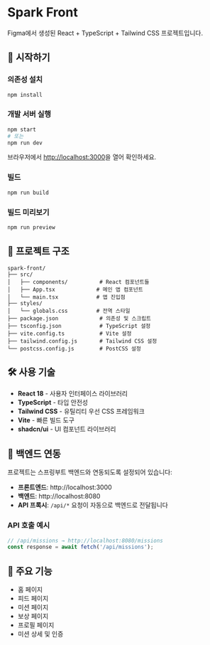 # Spark Front

Figma에서 생성된 React + TypeScript + Tailwind CSS 프로젝트입니다.

## 🚀 시작하기

### 의존성 설치
```bash
npm install
```

### 개발 서버 실행
```bash
npm start
# 또는
npm run dev
```

브라우저에서 [http://localhost:3000](http://localhost:3000)을 열어 확인하세요.

### 빌드
```bash
npm run build
```

### 빌드 미리보기
```bash
npm run preview
```

## 📁 프로젝트 구조

```
spark-front/
├── src/
│   ├── components/          # React 컴포넌트들
│   ├── App.tsx             # 메인 앱 컴포넌트
│   └── main.tsx            # 앱 진입점
├── styles/
│   └── globals.css         # 전역 스타일
├── package.json             # 의존성 및 스크립트
├── tsconfig.json            # TypeScript 설정
├── vite.config.ts           # Vite 설정
├── tailwind.config.js       # Tailwind CSS 설정
└── postcss.config.js        # PostCSS 설정
```

## 🛠️ 사용 기술

- **React 18** - 사용자 인터페이스 라이브러리
- **TypeScript** - 타입 안전성
- **Tailwind CSS** - 유틸리티 우선 CSS 프레임워크
- **Vite** - 빠른 빌드 도구
- **shadcn/ui** - UI 컴포넌트 라이브러리

## 🔗 백엔드 연동

프로젝트는 스프링부트 백엔드와 연동되도록 설정되어 있습니다:

- **프론트엔드**: http://localhost:3000
- **백엔드**: http://localhost:8080
- **API 프록시**: `/api/*` 요청이 자동으로 백엔드로 전달됩니다

### API 호출 예시
```typescript
// /api/missions → http://localhost:8080/missions
const response = await fetch('/api/missions');
```

## 📱 주요 기능

- 홈 페이지
- 피드 페이지
- 미션 페이지
- 보상 페이지
- 프로필 페이지
- 미션 상세 및 인증
